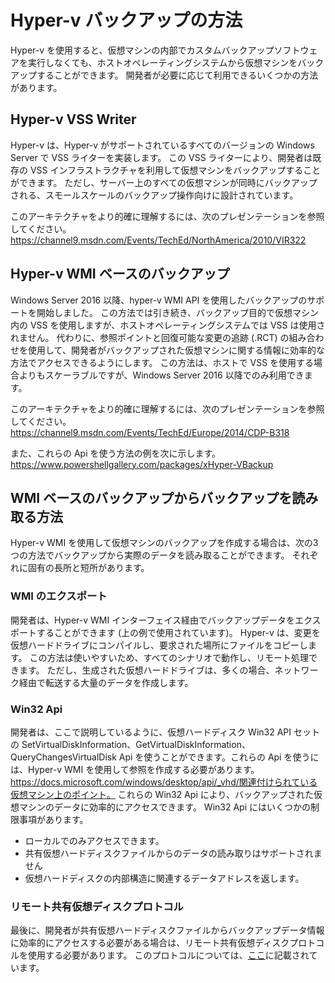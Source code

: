 # <a name="hyper-v-backup-approaches"></a>Hyper-v バックアップの方法
Hyper-v を使用すると、仮想マシンの内部でカスタムバックアップソフトウェアを実行しなくても、ホストオペレーティングシステムから仮想マシンをバックアップすることができます。  開発者が必要に応じて利用できるいくつかの方法があります。
## <a name="hyper-v-vss-writer"></a>Hyper-v VSS Writer
Hyper-v は、Hyper-v がサポートされているすべてのバージョンの Windows Server で VSS ライターを実装します。  この VSS ライターにより、開発者は既存の VSS インフラストラクチャを利用して仮想マシンをバックアップすることができます。  ただし、サーバー上のすべての仮想マシンが同時にバックアップされる、スモールスケールのバックアップ操作向けに設計されています。

このアーキテクチャをより的確に理解するには、次のプレゼンテーションを参照してください。https://channel9.msdn.com/Events/TechEd/NorthAmerica/2010/VIR322
## <a name="hyper-v-wmi-based-backup"></a>Hyper-v WMI ベースのバックアップ
Windows Server 2016 以降、hyper-v WMI API を使用したバックアップのサポートを開始しました。  この方法では引き続き、バックアップ目的で仮想マシン内の VSS を使用しますが、ホストオペレーティングシステムでは VSS は使用されません。  代わりに、参照ポイントと回復可能な変更の追跡 (.RCT) の組み合わせを使用して、開発者がバックアップされた仮想マシンに関する情報に効率的な方法でアクセスできるようにします。  この方法は、ホストで VSS を使用する場合よりもスケーラブルですが、Windows Server 2016 以降でのみ利用できます。

このアーキテクチャをより的確に理解するには、次のプレゼンテーションを参照してください。https://channel9.msdn.com/Events/TechEd/Europe/2014/CDP-B318 

また、これらの Api を使う方法の例を次に示します。https://www.powershellgallery.com/packages/xHyper-VBackup
## <a name="methods-for-reading-backups-from-wmi-based-backup"></a>WMI ベースのバックアップからバックアップを読み取る方法
Hyper-v WMI を使用して仮想マシンのバックアップを作成する場合は、次の3つの方法でバックアップから実際のデータを読み取ることができます。  それぞれに固有の長所と短所があります。
### <a name="wmi-export"></a>WMI のエクスポート
開発者は、Hyper-v WMI インターフェイス経由でバックアップデータをエクスポートすることができます (上の例で使用されています)。  Hyper-v は、変更を仮想ハードドライブにコンパイルし、要求された場所にファイルをコピーします。  この方法は使いやすいため、すべてのシナリオで動作し、リモート処理できます。  ただし、生成された仮想ハードドライブは、多くの場合、ネットワーク経由で転送する大量のデータを作成します。
### <a name="win32-apis"></a>Win32 Api
開発者は、ここで説明しているように、仮想ハードディスク Win32 API セットの SetVirtualDiskInformation、GetVirtualDiskInformation、QueryChangesVirtualDisk Api を使うことができます。これらの Api を使うには、Hyper-v WMI を使用して参照を作成する必要があります。 https://docs.microsoft.com/windows/desktop/api/_vhd/関連付けられている仮想マシン上のポイント。  これらの Win32 Api により、バックアップされた仮想マシンのデータに効率的にアクセスできます。  Win32 Api にはいくつかの制限事項があります。
*   ローカルでのみアクセスできます。
*   共有仮想ハードディスクファイルからのデータの読み取りはサポートされません
*   仮想ハードディスクの内部構造に関連するデータアドレスを返します。

### <a name="remote-shared-virtual-disk-protocol"></a>リモート共有仮想ディスクプロトコル
最後に、開発者が共有仮想ハードディスクファイルからバックアップデータ情報に効率的にアクセスする必要がある場合は、リモート共有仮想ディスクプロトコルを使用する必要があります。  このプロトコルについては、[ここ](https://docs.microsoft.com/openspecs/windows_protocols/ms-rsvd/c865c326-47d6-4a91-a62d-0e8f26007d15)に記載されています。
